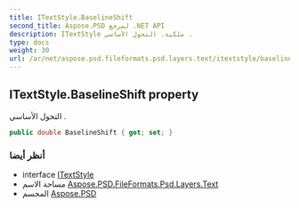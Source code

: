 ```yaml
---
title: ITextStyle.BaselineShift
second_title: Aspose.PSD لمرجع .NET API
description: ITextStyle ملكية. التحول الأساسي .
type: docs
weight: 30
url: /ar/net/aspose.psd.fileformats.psd.layers.text/itextstyle/baselineshift/
---
```

## ITextStyle.BaselineShift property

التحول الأساسي .

```csharp
public double BaselineShift { get; set; }
```

### أنظر أيضا

* interface [ITextStyle](../)
* مساحة الاسم [Aspose.PSD.FileFormats.Psd.Layers.Text](../../itextstyle/)
* المجسم [Aspose.PSD](../../../)


